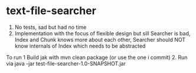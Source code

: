# text-file-searcher

1. No tests, sad but had no time
2. Implementation with the focus of flexible design but sill Searcher is bad, 
Index and Chunk knows more about each other, Searcher should NOT know internals of 
Index which needs to be abstracted


To run
1 Build jak with mvn clean package (or use the one i commit)
2. Run via java -jar test-file-searcher-1.0-SNAPSHOT.jar
